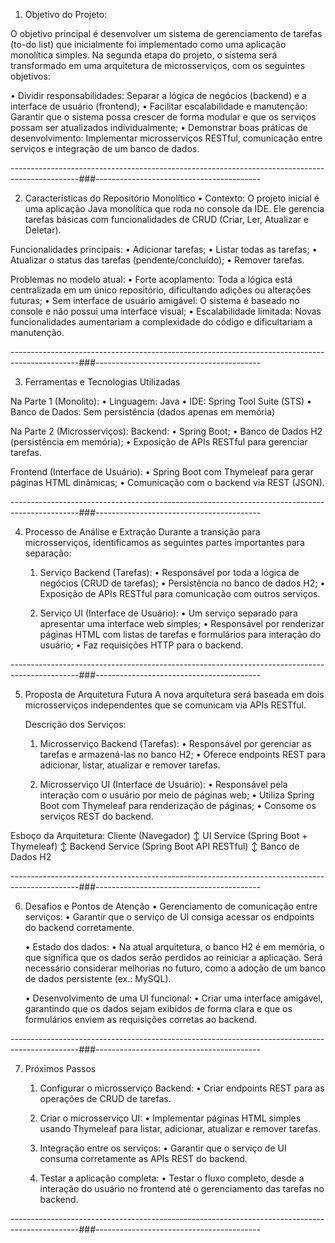 1. Objetivo do Projeto:
   
O objetivo principal é desenvolver um sistema de gerenciamento de tarefas (to-do list) que inicialmente foi implementado como uma aplicação monolítica simples. 
Na segunda etapa do projeto, o sistema será transformado em uma arquitetura de 
microsserviços, com os seguintes objetivos: 

  • Dividir responsabilidades: Separar a lógica de negócios (backend) e a interface de usuário (frontend);
  • Facilitar escalabilidade e manutenção: Garantir que o sistema possa crescer de forma modular e que os serviços possam ser atualizados individualmente; 
  • Demonstrar boas práticas de desenvolvimento: Implementar microsserviços RESTful, comunicação entre serviços e integração de um banco de dados.

-----------------------------------------------------------------------------------------------###-----------------------------------------

2. Características do Repositório Monolítico 
• Contexto: 
O projeto inicial é uma aplicação Java monolítica que roda no console da IDE. Ele gerencia tarefas básicas com funcionalidades de CRUD (Criar, Ler, Atualizar e 
Deletar).

Funcionalidades principais: 
• Adicionar tarefas;
• Listar todas as tarefas;
• Atualizar o status das tarefas (pendente/concluído);
• Remover tarefas.

Problemas no modelo atual: 
• Forte acoplamento: Toda a lógica está centralizada em um único repositório, dificultando adições ou alterações futuras;
• Sem interface de usuário amigável: O sistema é baseado no console e não possui uma interface visual;
• Escalabilidade limitada: Novas funcionalidades aumentariam a complexidade do código e dificultariam a manutenção. 

-----------------------------------------------------------------------------------------------###-----------------------------------------

3. Ferramentas e Tecnologias Utilizadas

Na Parte 1 (Monolito): 
• Linguagem: Java
• IDE: Spring Tool Suite (STS)
• Banco de Dados: Sem persistência (dados apenas em memória)

Na Parte 2 (Microsserviços): 
Backend: 
• Spring Boot;
• Banco de Dados H2 (persistência em memória);
• Exposição de APIs RESTful para gerenciar tarefas. 

Frontend (Interface de Usuário): 
• Spring Boot com Thymeleaf para gerar páginas HTML dinâmicas;
• Comunicação com o backend via REST (JSON). 

-----------------------------------------------------------------------------------------------###-----------------------------------------

4. Processo de Análise e Extração 
Durante a transição para microsserviços, identificamos as seguintes partes importantes para separação: 

    1. Serviço Backend (Tarefas): 
    • Responsável por toda a lógica de negócios (CRUD de tarefas); 
    • Persistência no banco de dados H2;
    • Exposição de APIs RESTful para comunicação com outros serviços.
    
    2. Serviço UI (Interface de Usuário): 
    • Um serviço separado para apresentar uma interface web simples;
    • Responsável por renderizar páginas HTML com listas de tarefas e formulários para interação do usuário; 
    • Faz requisições HTTP para o backend.

-----------------------------------------------------------------------------------------------###-----------------------------------------

5. Proposta de Arquitetura Futura 
A nova arquitetura será baseada em dois microsserviços independentes que se comunicam via APIs RESTful.

    Descrição dos Serviços: 
    1. Microsserviço Backend (Tarefas): 
    • Responsável por gerenciar as tarefas e armazená-las no banco H2;
    • Oferece endpoints REST para adicionar, listar, atualizar e remover tarefas.
    
    2. Microsserviço UI (Interface de Usuário): 
    • Responsável pela interação com o usuário por meio de páginas web;
    • Utiliza Spring Boot com Thymeleaf para renderização de páginas;
    • Consome os serviços REST do backend.

Esboço da Arquitetura: 
Cliente (Navegador) 
↕ 
UI Service (Spring Boot + Thymeleaf) 
↕ 
Backend Service (Spring Boot API RESTful) 
↕ 
Banco de Dados H2 

-----------------------------------------------------------------------------------------------###-----------------------------------------

6. Desafios e Pontos de Atenção 
    • Gerenciamento de comunicação entre serviços: 
      • Garantir que o serviço de UI consiga acessar os endpoints do backend corretamente.
    
    • Estado dos dados: 
      • Na atual arquitetura, o banco H2 é em memória, o que significa que os dados serão perdidos ao reiniciar a aplicação. Será necessário considerar melhorias no futuro, como a adoção de um banco de dados persistente 
    (ex.: MySQL). 
    
    • Desenvolvimento de uma UI funcional: 
      • Criar uma interface amigável, garantindo que os dados sejam exibidos de forma clara e que os formulários enviem as requisições corretas ao backend. 


-----------------------------------------------------------------------------------------------###-----------------------------------------

  
7. Próximos Passos 
    1. Configurar o microsserviço Backend: 
      • Criar endpoints REST para as operações de CRUD de tarefas.
    
    2. Criar o microsserviço UI: 
      • Implementar páginas HTML simples usando Thymeleaf para listar, adicionar, atualizar e remover tarefas.
    
    3. Integração entre os serviços: 
      • Garantir que o serviço de UI consuma corretamente as APIs REST do backend.
    
    4. Testar a aplicação completa: 
      • Testar o fluxo completo, desde a interação do usuário no frontend até o gerenciamento das tarefas no backend.

-----------------------------------------------------------------------------------------------###-----------------------------------------
